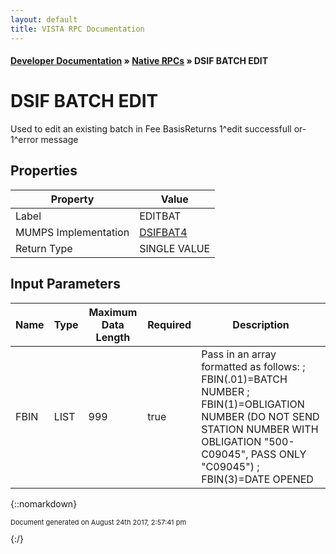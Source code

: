 ```yaml
---
layout: default
title: VISTA RPC Documentation
---
```


#### [Developer Documentation](../index) &#187; [Native RPCs](TableOfContents) &#187; DSIF BATCH EDIT<br/>
# DSIF BATCH EDIT

Used to edit an existing batch in Fee BasisReturns 1^edit successfull or-1^error message

## Properties

Property | Value
--- | ---
Label | EDITBAT
MUMPS Implementation | [DSIFBAT4](http://code.osehra.org/dox/Routine_DSIFBAT4_source.html)
Return Type | SINGLE VALUE


## Input Parameters

Name | Type | Maximum Data Length | Required | Description
--- | --- | --- | --- | ---
FBIN | LIST | 999 | true | Pass in an array formatted as follows:  ; FBIN(.01)&#x3D;BATCH NUMBER ; FBIN(1)&#x3D;OBLIGATION NUMBER  (DO NOT SEND STATION NUMBER WITH OBLIGATION &quot;500-C09045&quot;, PASS ONLY &quot;C09045&quot;) ; FBIN(3)&#x3D;DATE OPENED



{::nomarkdown} <br/><p style="font-size: 11px">Document generated on August 24th 2017, 2:57:41 pm</p>{:/}